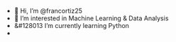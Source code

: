 - 👋 Hi, I’m @francortiz25
- 👀 I’m interested in Machine Learning & Data Analysis
- &#128013 I’m currently learning Python
- 
<!---
francortiz25/francortiz25 is a ✨ special ✨ repository because its `README.md` (this file) appears on your GitHub profile.
You can click the Preview link to take a look at your changes.
--->
